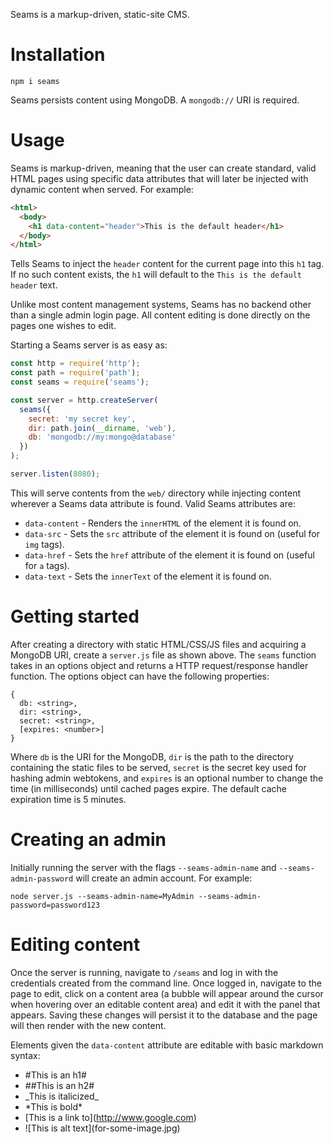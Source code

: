 Seams is a markup-driven, static-site CMS.

Installation
===

`npm i seams`

Seams persists content using MongoDB.  A `mongodb://` URI is required.

Usage
===

Seams is markup-driven, meaning that the user can create standard, valid HTML pages using specific data attributes that will later be injected with dynamic content when served.  For example:

```html
<html>
  <body>
    <h1 data-content="header">This is the default header</h1>
  </body>
</html>
```

Tells Seams to inject the `header` content for the current page into this `h1` tag.  If no such content exists, the `h1` will default to the `This is the default header` text.

Unlike most content management systems, Seams has no backend other than a single admin login page.  All content editing is done directly on the pages one wishes to edit.

Starting a Seams server is as easy as:

```js
const http = require('http');
const path = require('path');
const seams = require('seams');

const server = http.createServer(
  seams({
    secret: 'my secret key',
    dir: path.join(__dirname, 'web'),
    db: 'mongodb://my:mongo@database'
  })
);

server.listen(8080);
```

This will serve contents from the `web/` directory while injecting content wherever a Seams data attribute is found.  Valid Seams attributes are:

* `data-content` - Renders the `innerHTML` of the element it is found on.
* `data-src` - Sets the `src` attribute of the element it is found on (useful for `img` tags).
* `data-href` - Sets the `href` attribute of the element it is found on (useful for `a` tags).
* `data-text` - Sets the `innerText` of the element it is found on.

Getting started
===

After creating a directory with static HTML/CSS/JS files and acquiring a MongoDB URI, create a `server.js` file as shown above.  The `seams` function takes in an options object and returns a HTTP request/response handler function.  The options object can have the following properties:

```
{
  db: <string>,
  dir: <string>,
  secret: <string>,
  [expires: <number>]
}
```
Where `db` is the URI for the MongoDB, `dir` is the path to the directory containing the static files to be served, `secret` is the secret key used for hashing admin webtokens, and `expires` is an optional number to change the time (in milliseconds) until cached pages expire.  The default cache expiration time is 5 minutes.

Creating an admin
===

Initially running the server with the flags `--seams-admin-name` and `--seams-admin-password` will create an admin account. For example:

`node server.js --seams-admin-name=MyAdmin --seams-admin-password=password123`

Editing content
===

Once the server is running, navigate to `/seams` and log in with the credentials created from the command line.  Once logged in, navigate to the page to edit, click on a content area (a bubble will appear around the cursor when hovering over an editable content area) and edit it with the panel that appears.  Saving these changes will persist it to the database and the page will then render with the new content.

Elements given the `data-content` attribute are editable with basic markdown syntax:

* \#This is an h1\#
* \#\#This is an h2\#
* \_This is italicized\_
* \*This is bold\*
* \[This is a link to\]\(http://www.google.com)
* \!\[This is alt text\]\(for-some-image.jpg)